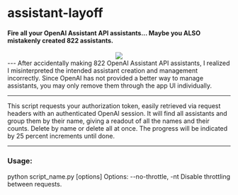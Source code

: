 # assistant-layoff #
#### Fire all your OpenAI Assistant API assistants... Maybe you ALSO mistakenly created 822 assistants.
<div style="text-align:center"><img src="https://cdn4.whatculture.com/images/2021/04/5e0ece585db5a418-600x338.jpg" /></div>
---
After accidentally making 822 OpenAI Assistant API assistants, I realized I misinterpreted the intended assistant creation and management incorrectly.
Since OpenAI has not provided a better way to manage assistants, you may only remove them through the app UI individually.

---
This script requests your authorization token, easily retrieved via request headers with an authenticated OpenAI session.
It will find all assistants and group them by their name, giving a readout of all the names and their counts.
Delete by name or delete all at once. The progress will be indicated by 25 percent increments until done.

---
### Usage:
python script_name.py [options]
Options:
    --no-throttle, -nt    Disable throttling between requests.
